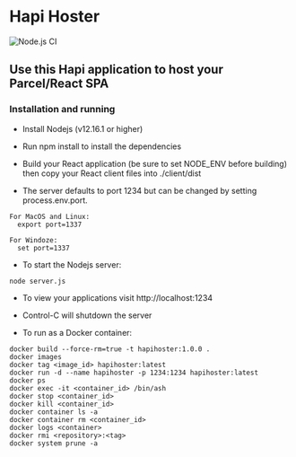 # Hapi Hoster

![Node.js CI](https://github.com/visualjeff/hapiHoster/workflows/Node.js%20CI/badge.svg)

## Use this Hapi application to host your Parcel/React SPA

### Installation and running

- Install Nodejs (v12.16.1 or higher)

- Run npm install to install the dependencies

- Build your React application (be sure to set NODE_ENV before building) then copy your React client files into ./client/dist

- The server defaults to port 1234 but can be changed by setting process.env.port.
```
For MacOS and Linux:
  export port=1337

For Windoze:
  set port=1337
```

- To start the Nodejs server:
```
node server.js
```

- To view your applications visit http://localhost:1234

- Control-C will shutdown the server

- To run as a Docker container:
```
docker build --force-rm=true -t hapihoster:1.0.0 .
docker images
docker tag <image_id> hapihoster:latest
docker run -d --name hapihoster -p 1234:1234 hapihoster:latest
docker ps
docker exec -it <container_id> /bin/ash
docker stop <container_id>
docker kill <container_id>
docker container ls -a
docker container rm <container_id>
docker logs <container>
docker rmi <repository>:<tag>
docker system prune -a
```




